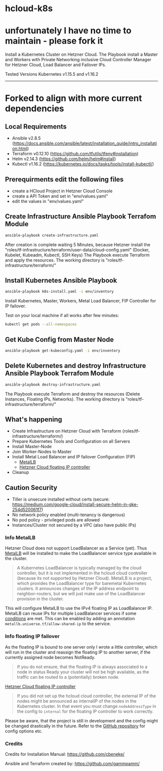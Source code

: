 # hcloud-k8s

# unfortunately I have no time to maintain - please fork it

Install a Kubernetes Cluster on Hetzner Cloud. The Playbook install a Master and Workers with Private Networking inclusive Cloud Controller Manager for Hetzner Cloud, Load Balancer and Failover IPs.

Tested Versions Kubernetes v1.15.5 and v1.16.2

---
# Forked to align with more current dependencies

## Local Requirements
  - Ansible v2.8.5 (https://docs.ansible.com/ansible/latest/installation_guide/intro_installation.html)
  - Terraform v0.12.10 (https://github.com/tfutils/tfenv#installation)
  - Helm v2.14.3 (https://github.com/helm/helm#install)
  - Kubectl v1.16.2 (https://kubernetes.io/docs/tasks/tools/install-kubectl/)

## Prerequirments edit the following files
  - create a HCloud Project in Hetzner Cloud Console
  - create a API Token and set in "env/values.yaml"
  - edit the values in "env/values.yaml"

## Create Infrastructure Ansible Playbook Terrafom Module
```bash
ansible-playbook create-infrastructure.yaml
```
After creation is complete waiting 5 Minutes, because Hetzner install the "roles/tf-infrastructure/terraform/user-data/cloud-config.yaml" (Docker, Kubelet, Kubeadm, Kubectl, SSH Keys)
The Playbook execute Terraform and apply the resources. The working directory is "roles/tf-infrastructure/terraform/"

## Install Kubernetes Ansible Playbook
```bash
ansible-playbook k8s-install.yaml -i env/inventory
```
Install Kubernetes, Master, Workers, Metal Load Balancer, FIP Controller for IP failover.

Test on your local machine if all works after few minutes:
```bash
kubectl get pods --all-namespaces
```

## Get Kube Config from Master Node
```bash
ansible-playbook get-kubeconfig.yaml -i env/inventory
```

## Delete Kubernetes and destroy Infrastructure Ansible Playbook Terrafom Module
```bash
ansible-playbook destroy-infrastructure.yaml
```
The Playbook execute Terraform and destroy the resources (Delete Instances, Floating IPs, Networks). The working directory is "roles/tf-infrastructure/terraform/"

## What's happening
  - Create Infrastructure on Hetzner Cloud with Terraform (roles/tf-infrastructure/terraform/)
  - Prepare Kubernetes Tools and Configuration on all Servers
  - Install Master-Node
  - Join Worker-Nodes to Master
  - Install Metal Load Balancer and IP failover Configuration (FIP)
    - [MetalLB](https://metallb.universe.tf/)
    - [Hetzner Cloud floating IP controller](https://github.com/cbeneke/hcloud-fip-controller)
  - Cleanup

## Caution Security
  - Tiller is unsecure installed without certs (secure: https://medium.com/google-cloud/install-secure-helm-in-gke-254d520061f7)
  - No network policy enabled (multi-tenancy is dangerous)
  - No pod policy - privileged pods are allowed
  - Instances/Cluster not secured by a VPC (also have public IPs)

### Info MetalLB

Hetzner Cloud does not support LoadBalancer as a Service (yet). Thus [MetalLB](https://metallb.universe.tf/) will be installed to make the LoadBalancer service type available in the cluster.

> A Kubernetes LoadBalancer is typically managed by the cloud controller, but it is not implemented in the hcloud cloud controller (because its not supported by Hetzner Cloud). MetalLB is a project, which provides the LoadBalancer type for baremetal Kubernetes clusters. It announces changes of the IP address endpoint to neighbor-routers, but we will just make use of the LoadBalancer provision in the cluster.

This will configure MetalLB to use the IPv4 floating IP as LoadBalancer IP. MetalLB can reuse IPs for multiple LoadBalancer services if some [conditions](https://metallb.universe.tf/usage/#ip-address-sharing) are met. This can be enabled by adding an annotation `metallb.universe.tf/allow-shared-ip` to the service.

### Info floating IP failover

As the floating IP is bound to one server only I wrote a little controller, which will run in the cluster and reassign the floating IP to another server, if the currently assigned node becomes NotReady.

> If you do not ensure, that the floating IP is always associated to a node in status Ready your cluster will not be high available, as the traffic can be routed to a (potentially) broken node.

[Hetzner Cloud floating IP controller](https://github.com/cbeneke/hcloud-fip-controller)

> If you did not set up the hcloud cloud controller, the external IP of the nodes might be announced as internalIP of the nodes in the Kubernetes cluster. In that event you must change `nodeAddressType` in the config to `internal` for the floating IP controller to work correctly.

Please be aware, that the project is still in development and the config might be changed drastically in the future. Refer to the [GitHub repository](https://github.com/cbeneke/hcloud-fip-controller) for config options etc.

### Credits

Credits for Installation Manual: https://github.com/cbeneke/

Ansible and Terraform created by: https://github.com/gammpamm/
